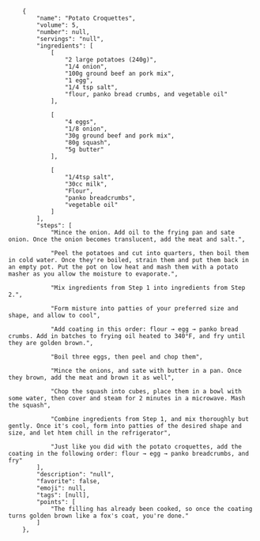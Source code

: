         {
            "name": "Potato Croquettes",
            "volume": 5,
            "number": null,
            "servings": "null",
            "ingredients": [
                [
                    "2 large potatoes (240g)",
                    "1/4 onion",
                    "100g ground beef an pork mix",
                    "1 egg",
                    "1/4 tsp salt",
                    "flour, panko bread crumbs, and vegetable oil"
                ],

                [
                    "4 eggs",
                    "1/8 onion",
                    "30g ground beef and pork mix",
                    "80g squash",
                    "5g butter"
                ],
                
                [
                    "1/4tsp salt",
                    "30cc milk",
                    "Flour",
                    "panko breadcrumbs",
                    "vegetable oil"
                ]
            ],
            "steps": [
                "Mince the onion. Add oil to the frying pan and sate onion. Once the onion becomes translucent, add the meat and salt.",

                "Peel the potatoes and cut into quarters, then boil them in cold water. Once they're boiled, strain them and put them back in an empty pot. Put the pot on low heat and mash them with a potato masher as you allow the moisture to evaporate.",

                "Mix ingredients from Step 1 into ingredients from Step 2.",

                "Form misture into patties of your preferred size and shape, and allow to cool",

                "Add coating in this order: flour → egg → panko bread crumbs. Add in batches to frying oil heated to 340°F, and fry until they are golden brown.",

                "Boil three eggs, then peel and chop them",

                "Mince the onions, and sate with butter in a pan. Once they brown, add the meat and brown it as well",

                "Chop the squash into cubes, place them in a bowl with some water, then cover and steam for 2 minutes in a microwave. Mash the squash",

                "Combine ingredients from Step 1, and mix thoroughly but gently. Once it's cool, form into patties of the desired shape and size, and let htem chill in the refrigerator",

                "Just like you did with the potato croquettes, add the coating in the following order: flour → egg → panko breadcrumbs, and fry"
            ],
            "description": "null",
            "favorite": false,
            "emoji": null,
            "tags": [null],
            "points": [
                "The filling has already been cooked, so once the coating turns golden brown like a fox's coat, you're done."
            ]
        },